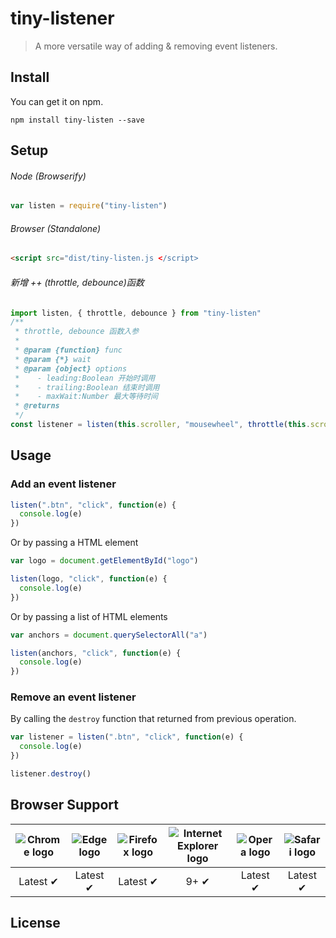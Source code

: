 # tiny-listener

> A more versatile way of adding & removing event listeners.

## Install

You can get it on npm.

```
npm install tiny-listen --save
```

## Setup

###### Node (Browserify)

```js
var listen = require("tiny-listen")
```

###### Browser (Standalone)

```html
<script src="dist/tiny-listen.js </script>
```

###### 新增 ++ (throttle, debounce)函数

```js
import listen, { throttle, debounce } from "tiny-listen"
/**
 * throttle, debounce 函数入参
 *
 * @param {function} func
 * @param {*} wait
 * @param {object} options
 *    - leading:Boolean 开始时调用
 *    - trailing:Boolean 结束时调用
 *    - maxWait:Number 最大等待时间
 * @returns
 */
const listener = listen(this.scroller, "mousewheel", throttle(this.scroll, 300))
```

## Usage

### Add an event listener

```js
listen(".btn", "click", function(e) {
  console.log(e)
})
```

Or by passing a HTML element

```js
var logo = document.getElementById("logo")

listen(logo, "click", function(e) {
  console.log(e)
})
```

Or by passing a list of HTML elements

```js
var anchors = document.querySelectorAll("a")

listen(anchors, "click", function(e) {
  console.log(e)
})
```

### Remove an event listener

By calling the `destroy` function that returned from previous operation.

```js
var listener = listen(".btn", "click", function(e) {
  console.log(e)
})

listener.destroy()
```

## Browser Support

| ![Chrome logo](https://www.sunjiaying.com/images/chrome_icon.png) | ![Edge logo](https://www.sunjiaying.com/images/edge_icon.png) | ![Firefox logo](https://www.sunjiaying.com/images/firefox_icon.png) | ![Internet Explorer logo](https://www.sunjiaying.com/images/ie_icon.png) | ![Opera logo](https://www.sunjiaying.com/images/opera_icon.png) | ![Safari logo](https://www.sunjiaying.com/images/safari_icon.png) |
| :---------------------------------------------------------------: | :-----------------------------------------------------------: | :-----------------------------------------------------------------: | :----------------------------------------------------------------------: | :-------------------------------------------------------------: | :---------------------------------------------------------------: |
|                             Latest ✔                              |                           Latest ✔                            |                              Latest ✔                               |                                   9+ ✔                                   |                            Latest ✔                             |                             Latest ✔                              |

## License
